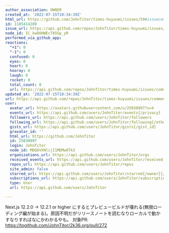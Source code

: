 ```yaml
---
author_association: OWNER
created_at: '2022-07-15T10:34:39Z'
html_url: https://github.com/JohnTitor/times-huyuumi/issues/59#issuecomment-1185414289
id: 1185414289
issue_url: https://api.github.com/repos/JohnTitor/times-huyuumi/issues/59
node_id: IC_kwDOHWEcT85Gp_yR
performed_via_github_app: 
reactions:
  "+1": 0
  "-1": 0
  confused: 0
  eyes: 0
  heart: 0
  hooray: 0
  laugh: 0
  rocket: 0
  total_count: 0
  url: https://api.github.com/repos/JohnTitor/times-huyuumi/issues/comments/1185414289/reactions
updated_at: '2022-07-15T10:34:39Z'
url: https://api.github.com/repos/JohnTitor/times-huyuumi/issues/comments/1185414289
user:
  avatar_url: https://avatars.githubusercontent.com/u/25030997?v=4
  events_url: https://api.github.com/users/JohnTitor/events{/privacy}
  followers_url: https://api.github.com/users/JohnTitor/followers
  following_url: https://api.github.com/users/JohnTitor/following{/other_user}
  gists_url: https://api.github.com/users/JohnTitor/gists{/gist_id}
  gravatar_id: ''
  html_url: https://github.com/JohnTitor
  id: 25030997
  login: JohnTitor
  node_id: MDQ6VXNlcjI1MDMwOTk3
  organizations_url: https://api.github.com/users/JohnTitor/orgs
  received_events_url: https://api.github.com/users/JohnTitor/received_events
  repos_url: https://api.github.com/users/JohnTitor/repos
  site_admin: false
  starred_url: https://api.github.com/users/JohnTitor/starred{/owner}{/repo}
  subscriptions_url: https://api.github.com/users/JohnTitor/subscriptions
  type: User
  url: https://api.github.com/users/JohnTitor

---
```

Next.js 12.2.0 -> 12.2.1 or higher にするとプレビュービルドが壊れる(無限ローディング編が始まる)。原因不明だがリリースノートを読むなりローカルで動かすなりすればなにかわかるやも。
対象PR: https://togithub.com/JohnTitor/2k36.org/pull/272